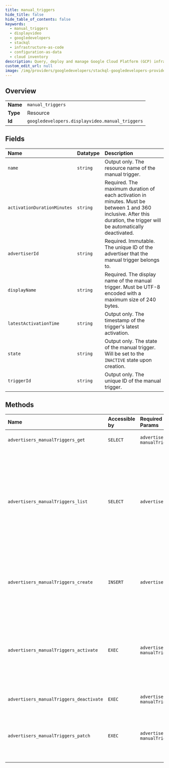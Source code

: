 ```yaml
---
title: manual_triggers
hide_title: false
hide_table_of_contents: false
keywords:
  - manual_triggers
  - displayvideo
  - googledevelopers    
  - stackql
  - infrastructure-as-code
  - configuration-as-data
  - cloud inventory
description: Query, deploy and manage Google Cloud Platform (GCP) infrastructure and resources using SQL
custom_edit_url: null
image: /img/providers/googledevelopers/stackql-googledevelopers-provider-featured-image.png
---
```

  
    

## Overview
<table><tbody>
<tr><td><b>Name</b></td><td><code>manual_triggers</code></td></tr>
<tr><td><b>Type</b></td><td>Resource</td></tr>
<tr><td><b>Id</b></td><td><code>googledevelopers.displayvideo.manual_triggers</code></td></tr>
</tbody></table>

## Fields
| Name | Datatype | Description |
|:-----|:---------|:------------|
| `name` | `string` | Output only. The resource name of the manual trigger. |
| `activationDurationMinutes` | `string` | Required. The maximum duration of each activation in minutes. Must be between 1 and 360 inclusive. After this duration, the trigger will be automatically deactivated. |
| `advertiserId` | `string` | Required. Immutable. The unique ID of the advertiser that the manual trigger belongs to. |
| `displayName` | `string` | Required. The display name of the manual trigger. Must be UTF-8 encoded with a maximum size of 240 bytes. |
| `latestActivationTime` | `string` | Output only. The timestamp of the trigger's latest activation. |
| `state` | `string` | Output only. The state of the manual trigger. Will be set to the `INACTIVE` state upon creation. |
| `triggerId` | `string` | Output only. The unique ID of the manual trigger. |
## Methods
| Name | Accessible by | Required Params | Description |
|:-----|:--------------|:----------------|:------------|
| `advertisers_manualTriggers_get` | `SELECT` | `advertisersId, manualTriggersId` | Gets a manual trigger. |
| `advertisers_manualTriggers_list` | `SELECT` | `advertisersId` | Lists manual triggers that are accessible to the current user for a given advertiser ID. The order is defined by the order_by parameter. A single advertiser_id is required. |
| `advertisers_manualTriggers_create` | `INSERT` | `advertisersId` | Creates a new manual trigger. Returns the newly created manual trigger if successful. |
| `advertisers_manualTriggers_activate` | `EXEC` | `advertisersId, manualTriggersId` | Activates a manual trigger. Each activation of the manual trigger must be at least 5 minutes apart, otherwise an error will be returned. |
| `advertisers_manualTriggers_deactivate` | `EXEC` | `advertisersId, manualTriggersId` | Deactivates a manual trigger. |
| `advertisers_manualTriggers_patch` | `EXEC` | `advertisersId, manualTriggersId` | Updates a manual trigger. Returns the updated manual trigger if successful. |
